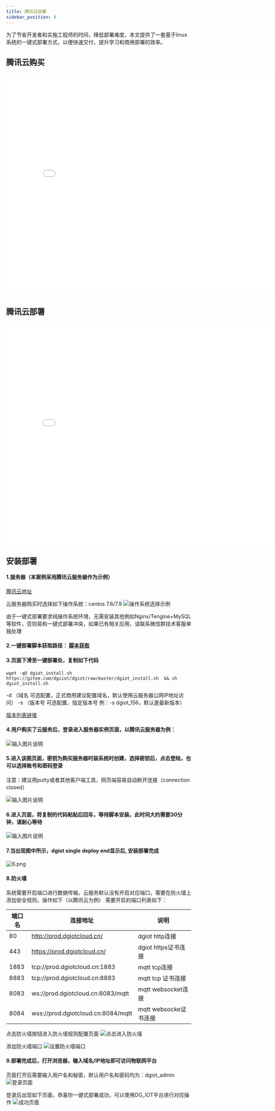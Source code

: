 ```yaml
---
title: 腾讯云部署
sidebar_position: 4
---
```


为了节省开发者和实施工程师的时间，降低部署难度，本文提供了一套基于linux系统的一键式部署方式，以便快速交付，提升学习和商用部署的效率。
## 腾讯云购买
<iframe width="800" height="600" src="//player.bilibili.com/player.html?aid=724313337&bvid=BV1fS4y1z7Gp&cid=515950749&page=1" scrolling="no" border="0" frameborder="no" framespacing="0" allowfullscreen="true"> </iframe>

## 腾讯云部署

<iframe width="800" height="600" src="//player.bilibili.com/player.html?aid=636914899&bvid=BV18b4y1x77E&cid=518946169&page=1" scrolling="no" border="0" frameborder="no" framespacing="0" allowfullscreen="true"> </iframe>

## 安装部署

#### 1.服务器（本案例采用腾讯云服务器作为示例）
[腾讯云地址](https://cloud.tencent.com/)

云服务器购买时选择如下操作系统：centos 7.6/7.9
![操作系统选择示例](http://dgiot-1253666439.cos.ap-shanghai-fsi.myqcloud.com/dgiot_web/image_deployment/tencent_cloud1.png)

由于一键式部署要求纯操作系统环境，无需安装其他例如Nginx/Tengine+MySQL等软件，否则易和一键式部署冲突，如果已有相关应用，请联系微信群技术客服单独处理

#### 2.一键部署脚本获取路径： [脚本获取](https://doc.dgiotcloud.cn/docs/product_doc/docs/deployment_details/system_deployment)

#### 3.页面下滑至一键部署处，复制如下代码
```
wget -qO dgiot_install.sh https://gitee.com/dgiiot/dgiot/raw/master/dgiot_install.sh  && sh dgiot_install.sh
```
-d （域名  可选配置，正式商用建议配置域名，默认使用云服务器公网IP地址访问）
-s （版本号 可选配置，指定版本号 例：-s dgiot_156，默认是最新版本）

[版本列表链接](https://doc.dgiotcloud.cn/docs/product_doc/docs/deployment_details/version_releases)

#### 4.用户购买了云服务后，登录进入服务器实例页面，以腾讯云服务器为例：

![输入图片说明](http://dgiot-1253666439.cos.ap-shanghai-fsi.myqcloud.com/dgiot_web/image_deployment/tencent_cloud2.png)

#### 5.进入该图页面，密钥为购买服务器时装系统时创建，选择密钥后，点击登陆，也可以选择账号和密码登录
注意：建议用putty或者其他客户端工具，网页端容易自动断开连接（connection closed）

![输入图片说明](http://dgiot-1253666439.cos.ap-shanghai-fsi.myqcloud.com/dgiot_web/image_deployment/tencent_cloud3.png)

#### 6.进入页面，将复制的代码粘贴后回车，等待脚本安装，此时间大约需要30分钟，请耐心等待
![输入图片说明](http://dgiot-1253666439.cos.ap-shanghai-fsi.myqcloud.com/dgiot_web/image_deployment/tencent_cloud5.png)

#### 7.当出现图中所示，dgiot single deploy end显示后, 安装部署完成
![6.png](http://dgiot-1253666439.cos.ap-shanghai-fsi.myqcloud.com/shuwa_tech/zh/manual/cloud/bushu/6.png)

#### 8.防火墙

系统需要开启端口进行数据传输，云服务默认没有开启对应端口，需要在防火墙上添加安全规则，操作如下（以腾讯云为例）
需要开启的端口列表如下：

| 端口名 | 连接地址 | 说明 |
|-----|----|----|
|  80   |  http://prod.dgiotcloud.cn/  |  dgiot http连接  |
|  443  |  https://prod.dgiotcloud.cn/ |  dgiot https证书连接  |
|  1883   | tcp://prod.dgiotcloud.cn:1883 |   mqtt tcp连接 |
|  8883| tcp://prod.dgiotcloud.cn:8883    |   mqtt tcp 证书连接 |
|  8083  | ws://prod.dgiotcloud.cn:8083/mqtt   |  mqtt websocket连接  |
|  8084  |  wss://prod.dgiotcloud.cn:8084/mqtt  | mqtt websocke证书连接   |


点击防火墙按钮进入防火墙规则配置页面 
![点击进入防火墙](http://dgiot-1253666439.cos.ap-shanghai-fsi.myqcloud.com/dgiot_web/image_deployment/tencent_cloud6.png)

添加防火墙端口
![设置防火墙端口](http://dgiot-1253666439.cos.ap-shanghai-fsi.myqcloud.com/dgiot_web/image_deployment/tencent_cloud7.png)

#### 9.部署完成后，打开浏览器，输入域名/IP地址即可访问物联网平台 
页面打开后需要输入用户名和秘密，默认用户名和密码均为：dgiot_admin
![登录页面](http://dgiot-1253666439.cos.ap-shanghai-fsi.myqcloud.com/dgiot_web/image_deployment/tencent_cloud8.png)

登录后出现如下页面，恭喜你一键式部署成功，可以使用DG_IOT平台进行对应操作
![成功页面](http://dgiot-1253666439.cos.ap-shanghai-fsi.myqcloud.com/dgiot_web/image_deployment/tencent_cloud9.png)